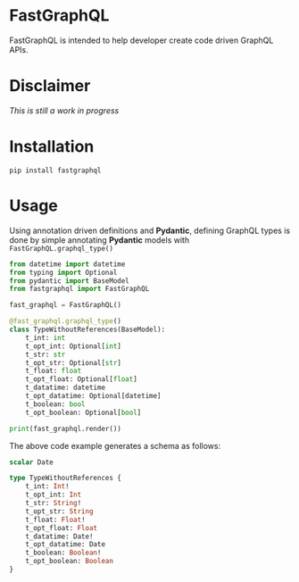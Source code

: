 # FastGraphQL
FastGraphQL is intended to help developer create code driven GraphQL APIs.

# Disclaimer

*This is still a work in progress*

# Installation

```commandline
pip install fastgraphql
```


# Usage

Using annotation driven definitions and **Pydantic**, defining GraphQL types is done
by simple annotating **Pydantic** models with `FastGraphQL.graphql_type()`

```python
from datetime import datetime
from typing import Optional
from pydantic import BaseModel
from fastgraphql import FastGraphQL

fast_graphql = FastGraphQL()

@fast_graphql.graphql_type()
class TypeWithoutReferences(BaseModel):
    t_int: int
    t_opt_int: Optional[int]
    t_str: str
    t_opt_str: Optional[str]
    t_float: float
    t_opt_float: Optional[float]
    t_datatime: datetime
    t_opt_datatime: Optional[datetime]
    t_boolean: bool
    t_opt_boolean: Optional[bool]

print(fast_graphql.render())
```

The above code example generates a schema as follows:

```graphql
scalar Date

type TypeWithoutReferences {
    t_int: Int!
    t_opt_int: Int
    t_str: String!
    t_opt_str: String
    t_float: Float!
    t_opt_float: Float
    t_datatime: Date!
    t_opt_datatime: Date
    t_boolean: Boolean!
    t_opt_boolean: Boolean
}
```